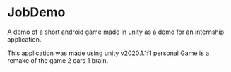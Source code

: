 # JobDemo
A demo of a short android game made in unity as a demo for an internship application.

This application was made using unity v2020.1.1f1 personal
Game is a remake of the game 2 cars 1 brain.
